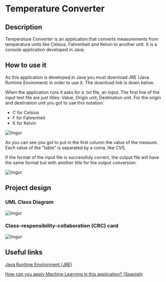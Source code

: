 # Temperature Converter

## Description

Temperature Converter is an application that converts measurements from temperature units like Celsius, Fahrenheit and Kelvin to another unit. It is a console application developed in Java.

## How to use it

As this application is developed in Java you must download JRE (Java Runtime Enviroment) in order to use it. The download link is down below.

When the application runs it asks for a .txt file, an input. The first line of the input text file are just titles: Value, Origin unit, Destination unit. For the origin and destination unit you got to use this notation:

* C for Celsius
* F for Fahrenheit
* K for Kelvin

![Imgur](https://i.imgur.com/ZYcgqMz.png)

As you can see you got to put in the first column the value of the measure. Each value of the "table" is separated by a coma, like CVS.

If the format of the input file is successfuly correct, the output file will have the same format but with another title for the output conversion:

![Imgur](https://i.imgur.com/3MAfLhN.png)

## Project design

### UML Class Diagram

![Imgur](https://i.imgur.com/okCKHtn.png)

### Class-responsibility-collaboration (CRC) card

![Imgur](https://i.imgur.com/3rsBvNX.png)

## Useful links

[Java Runtime Environment (JRE)](https://www.java.com/en/download/manual.jsp)

[How can you apply Machine Learning in this application? (Spanish)](https://medium.com/@juanovallep/c%C3%B3mo-puedes-aplicar-machine-learning-en-la-aplicaci%C3%B3n-de-conversor-de-temperaturas-1aa2c420dadf)
